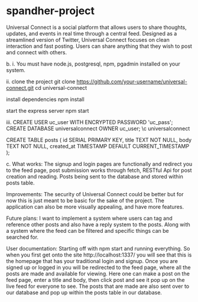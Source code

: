 # spandher-project

Universal Connect is a social platform that allows users to share thoughts, updates, and events in real time through a central feed. Designed as a streamlined version of Twitter, Universal Connect focuses on clean interaction and fast posting. Users can share anything that they wish to post and connect with others.

b. 
i. You must have node.js, postgresql, npm, pgadmin installed on your system. 

ii. 
 clone the project
git clone https://github.com/your-username/universal-connect.git
cd universal-connect

install dependencies
npm install

start the express server
npm start

iii. 
CREATE USER uc_user WITH ENCRYPTED PASSWORD 'uc_pass';
CREATE DATABASE universalconnect OWNER uc_user;
\c universalconnect

CREATE TABLE posts (
  id SERIAL PRIMARY KEY,
  title TEXT NOT NULL,
  body TEXT NOT NULL,
  created_at TIMESTAMP DEFAULT CURRENT_TIMESTAMP
);

c. What works: The signup and login pages are functionally and redirect you to the feed page, post submission works through fetch, RESTful Api for post creation and reading. Posts being sent to the database and stored within posts table. 

Improvements: The security of Universal Connect could be better but for now this is just meant to be basic for the sake of the project. The application can also be more visually appealing, and have more features. 

Future plans: I want to implement a system where users can tag and reference other posts and also have a reply system to the posts. Along with a system where the feed can be filtered and specific things can be searched for. 


User documentation: Starting off with npm start and running everything.
So when you first get onto the site http://localhost:1337/ you will see that this is the homepage that has your traditional login and signup. Once you are signed up or logged in you will be redirected to the feed page, where all the posts are made and available for viewing. Here one can make a post on the feed page, enter a title and body, then click post and see it pop up on the live feed for everyone to see. The posts that are made are also sent over to our database and pop up within the posts table in our database.

